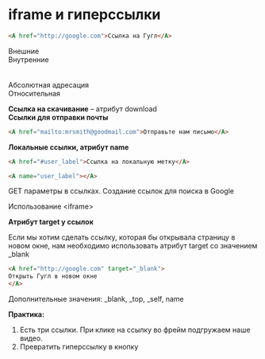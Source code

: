 # iframe и гиперссылки

```html
<A href="http://google.com">Ссылка на Гугл</A>
```
Внешние<BR>
Внутренние<BR>
<BR><BR>
Абсолютная адресация<BR>
Относительная<BR>

**Ссылка на скачивание** – атрибут download<BR>
**Ссылки для отправки почты**<BR>

```html
<A href="mailto:mrsmith@goodmail.com">Отправьте нам письмо</A>
```

**Локальные ссылки, атрибут name**

```html
<A href="#user_label">Ссылка на локальную метку</A>

<A name="user_label"></A>
```

GET параметры в ссылках. Создание ссылок для поиска в Google

Использование &lt;iframe&gt;

**Атрибут target у ссылок**

Если мы хотим сделать ссылку, которая бы открывала страницу в новом окне, нам необходимо использовать атрибут target со значением _blank

```html
<A href="http://google.com" target="_blank">
Открыть Гугл в новом окне
</A>
```

Дополнительные значения:
_blank, _top, _self, name

**Практика:**

1. Есть три ссылки. При клике на ссылку во фрейм подгружаем наше видео.
2. Превратить гиперссылку в кнопку